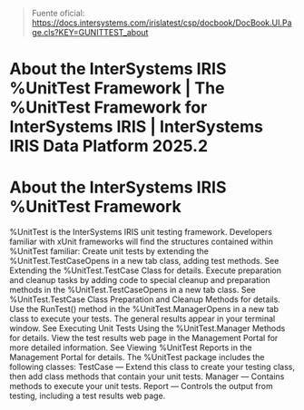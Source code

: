 > Fuente oficial: https://docs.intersystems.com/irislatest/csp/docbook/DocBook.UI.Page.cls?KEY=GUNITTEST_about

# About the InterSystems IRIS %UnitTest Framework | The %UnitTest Framework for InterSystems IRIS | InterSystems IRIS Data Platform 2025.2

# About the InterSystems IRIS %UnitTest Framework

%UnitTest is the InterSystems IRIS unit testing framework. Developers familiar with xUnit frameworks will find the structures contained within %UnitTest familiar:
Create unit tests by extending the %UnitTest.TestCaseOpens in a new tab class, adding test methods. See Extending the %UnitTest.TestCase Class for details. Execute preparation and cleanup tasks by adding code to special cleanup and preparation methods in the %UnitTest.TestCaseOpens in a new tab class. See %UnitTest.TestCase Class Preparation and Cleanup Methods for details. Use the RunTest() method in the %UnitTest.ManagerOpens in a new tab class to execute your tests. The general results appear in your terminal window. See Executing Unit Tests Using the %UnitTest.Manager Methods for details. View the test results web page in the Management Portal for more detailed information. See Viewing %UnitTest Reports in the Management Portal for details.
The %UnitTest package includes the following classes:
TestCase — Extend this class to create your testing class, then add class methods that contain your unit tests. Manager — Contains methods to execute your unit tests. Report — Controls the output from testing, including a test results web page.
